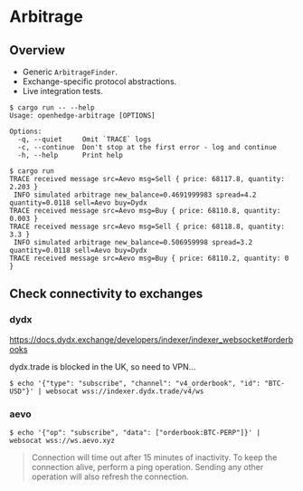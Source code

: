 # Arbitrage
## Overview
- Generic `ArbitrageFinder`.
- Exchange-specific protocol abstractions.
- Live integration tests.

```console
$ cargo run -- --help
Usage: openhedge-arbitrage [OPTIONS]

Options:
  -q, --quiet     Omit `TRACE` logs
  -c, --continue  Don't stop at the first error - log and continue
  -h, --help      Print help

$ cargo run
TRACE received message src=Aevo msg=Sell { price: 68117.8, quantity: 2.203 }
 INFO simulated arbitrage new_balance=0.4691999983 spread=4.2 quantity=0.0118 sell=Aevo buy=Dydx
TRACE received message src=Aevo msg=Buy { price: 68110.8, quantity: 0.003 }
TRACE received message src=Aevo msg=Sell { price: 68118.8, quantity: 3.3 }
 INFO simulated arbitrage new_balance=0.506959998 spread=3.2 quantity=0.0118 sell=Aevo buy=Dydx
TRACE received message src=Aevo msg=Buy { price: 68110.2, quantity: 0 }
```

## Check connectivity to exchanges
### dydx

https://docs.dydx.exchange/developers/indexer/indexer_websocket#orderbooks

dydx.trade is blocked in the UK, so need to VPN...

```console
$ echo '{"type": "subscribe", "channel": "v4_orderbook", "id": "BTC-USD"}' | websocat wss://indexer.dydx.trade/v4/ws
```

### aevo

```console
$ echo '{"op": "subscribe", "data": ["orderbook:BTC-PERP"]}' | websocat wss://ws.aevo.xyz
```
> Connection will time out after 15 minutes of inactivity. To keep the connection alive, perform a ping operation. Sending any other operation will also refresh the connection.

